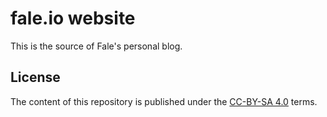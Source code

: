 # fale.io website

This is the source of Fale's personal blog.

## License
The content of this repository is published under the [CC-BY-SA 4.0](https://creativecommons.org/licenses/by-sa/4.0/) terms.
